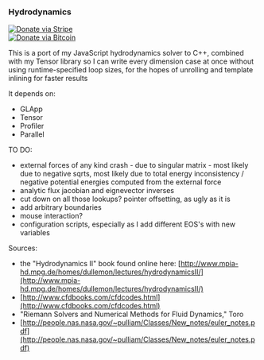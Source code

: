 ### Hydrodynamics

[![Donate via Stripe](https://img.shields.io/badge/Donate-Stripe-green.svg)](https://buy.stripe.com/00gbJZ0OdcNs9zi288)<br>
[![Donate via Bitcoin](https://img.shields.io/badge/Donate-Bitcoin-green.svg)](bitcoin:37fsp7qQKU8XoHZGRQvVzQVP8FrEJ73cSJ)<br>

This is a port of my JavaScript hydrodynamics solver to C++, 
combined with my Tensor library so I can write every dimension case at once without using runtime-specified loop sizes, for the hopes of unrolling and template inlining for faster results 

It depends on:
- GLApp
- Tensor
- Profiler
- Parallel

TO DO:
- external forces of any kind crash - due to singular matrix - most likely due to negative sqrts, most likely due to total energy inconsistency / negative potential energies computed from the external force
- analytic flux jacobian and eignevector inverses
- cut down on all those lookups? pointer offsetting, as ugly as it is
- add arbitrary boundaries
- mouse interaction?
- configuration scripts, especially as I add different EOS's with new variables 

Sources:
- the "Hydrodynamics II" book found online here: [http://www.mpia-hd.mpg.de/homes/dullemon/lectures/hydrodynamicsII/](http://www.mpia-hd.mpg.de/homes/dullemon/lectures/hydrodynamicsII/)
- [http://www.cfdbooks.com/cfdcodes.html](http://www.cfdbooks.com/cfdcodes.html)
- "Riemann Solvers and Numerical Methods for Fluid Dynamics," Toro
- [http://people.nas.nasa.gov/~pulliam/Classes/New_notes/euler_notes.pdf](http://people.nas.nasa.gov/~pulliam/Classes/New_notes/euler_notes.pdf)
